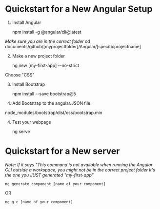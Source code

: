 # Quickstart for a New Angular Setup

1. Install Angular

    npm install -g @angular/cli@latest

*Make sure you are in the correct folder*
cd documents/github/[myprojectfolder]/Angular/[specificprojectname]

2. Make a new project folder

    ng new [my-first-app] --no-strict

Choose "CSS"

3. Install Bootstrap

    npm install --save bootstrap@5

4. Add Bootstrap to the angular.JSON file

node_modules/bootstrap/dist/css/bootstrap.min

4. Test your webpage

    ng serve

# Quickstart for a New server

*Note: If it says "This command is not available when running the Angular CLI outside a workspace, you might not be in the correct project folder*
*It's the one you JUST generated "my-first-app"*

    ng generate component [name of your component]

OR

    ng g c [name of your component]